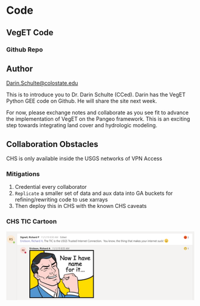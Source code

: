 # Code

## VegET Code

### Github Repo

## Author

Darin.Schulte@colostate.edu

This is to introduce you to Dr. Darin  Schulte (CCed).  Darin has the VegET Python  GEE code on Github. He will share the site next week.

For now, please exchange notes and collaborate as you see fit to advance the implementation of VegET on the Pangeo framework. This is an exciting step towards integrating land cover and hydrologic modeling.


## Collaboration Obstacles

CHS is only available inside the USGS networks of VPN Access

### Mitigations

1. Credential every collaborator
2. ```Replicate``` a smaller set of data and aux data into GA buckets for refining/rewriting code to use xarrays
3. Then deploy this in CHS with the known CHS caveats


### CHS TIC Cartoon

![tic](https://raw.githubusercontent.com/tonybutzer/assets/master/et/TIC_the_thing_that_makes_your_internet_suck.PNG)
